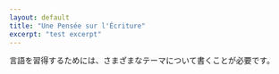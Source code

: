 ```yaml
---
layout: default
title: "Une Pensée sur l'Écriture"
excerpt: "test excerpt"
---
```


<!-- # Une Pensée sur l'Écriture -->

言語を習得するためには、さまざまなテーマについて書くことが必要です。
